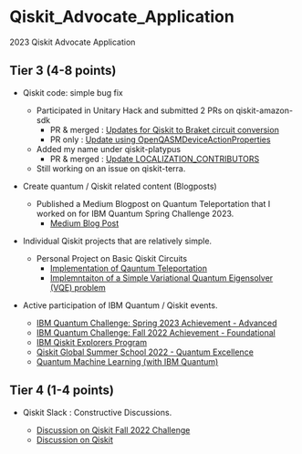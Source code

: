 # Qiskit_Advocate_Application
2023 Qiskit Advocate Application

## Tier 3 (4-8 points)

- Qiskit code: simple bug fix
	- Participated in Unitary Hack and submitted 2 PRs on qiskit-amazon-sdk 
		- PR & merged : [Updates for Qiskit to Braket circuit conversion](https://github.com/qiskit-community/qiskit-braket-provider/pull/97)
		- PR only : [Update using OpenQASMDeviceActionProperties](https://github.com/qiskit-community/qiskit-braket-provider/pull/98)
	- Added my name under qiskit-platypus
		- PR & merged : [Update LOCALIZATION_CONTRIBUTORS](https://github.com/Qiskit/platypus/pull/2105)
	- Still working on an issue on qiskit-terra. 
    
- Create quantum / Qiskit related content (Blogposts)
  - Published a Medium Blogpost on Quantum Teleportation that I worked on for IBM Quantum Spring Challenge 2023.
  	- [Medium Blog Post]()

- Individual Qiskit projects that are relatively simple.
    - Personal Project on Basic Qiskit Circuits 
        - [Implementation of Qauntum Teleportation](https://github.com/urihan/Quantum_Computing/blob/main/Qiskit/Algorithms/Teleportation.ipynb)
        - [Implemntaiton of a Simple Variational Quantum Eigensolver (VQE) problem](https://drive.google.com/file/d/12kHaY3HuE_FRj-KfXZbyMqKx6g9ollm1/view)

- Active participation of IBM Quantum / Qiskit events.
    - [IBM Quantum Challenge: Spring 2023 Achievement - Advanced](https://www.credly.com/badges/6a8e45a2-9c54-44d8-894a-f3e2e802d2af/public_url)
    - [IBM Quantum Challenge: Fall 2022 Achievement - Foundational](https://www.credly.com/badges/0f1bf304-6df8-458d-9126-23f21d79992d/public_url)
    - [IBM Qiskit Explorers Program](https://drive.google.com/file/d/1X-9YZuWGuyp7thG7uYiDTEG1Xfvo3Go2/view)
    - [Qiskit Global Summer School 2022 - Quantum Excellence](https://www.credly.com/badges/1023e4bd-0e30-4c69-ada9-af32a0b61005)
    - [Quantum Machine Learning (with IBM Quantum)](https://open.hpi.de/verify/xuder-nohot-rimad-sobid-gizyv)


## Tier 4 (1-4 points)

- Qiskit Slack : Constructive Discussions.

    - [Discussion on Qiskit Fall 2022 Challenge](https://drive.google.com/file/d/112jgIxUcdMGjNO6qs40pd7VOGAMh9CLC/view?usp=drive_link)
    - [Discussion on Qiskit](https://drive.google.com/file/d/1bk-vP_5K738I0VhgQaTAyW9-QMiF7oR2/view?usp=drive_link)
